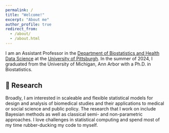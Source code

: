 ```yaml
---
permalink: /
title: "Welcome!"
excerpt: "About me"
author_profile: true
redirect_from: 
  - /about/
  - /about.html
---
```


I am an Assistant Professor in the [Department of Biostatistics and Health Data Science](https://www.sph.pitt.edu/biostatistics) at the [University of Pittsburgh](https://www.pitt.edu). In the summer of 2024, I graduated from the University of Michigan, Ann Arbor with a Ph.D. in Biostatistics.

## 📖 Research

Broadly, I am interested in scaleable and flexible statistical models for design and analysis of biomedical studies and their applications to medical or social science and public policy. The research that I work on include Bayesian methods as well as classical semi- and non-parametric approaches. I love challenges in statistical computing and spend most of my time rubber-ducking my code to myself.